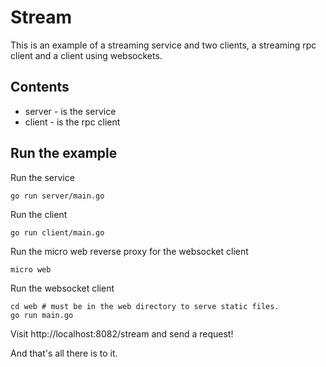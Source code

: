 # Stream

This is an example of a streaming service and two clients, a streaming rpc client and a client using websockets.

## Contents

- server - is the service
- client - is the rpc client

## Run the example

Run the service

```shell
go run server/main.go
```

Run the client

```shell
go run client/main.go
```

Run the micro web reverse proxy for the websocket client

``` shell
micro web
```

Run the websocket client

```shell
cd web # must be in the web directory to serve static files.
go run main.go
```

Visit http://localhost:8082/stream and send a request!

And that's all there is to it.
